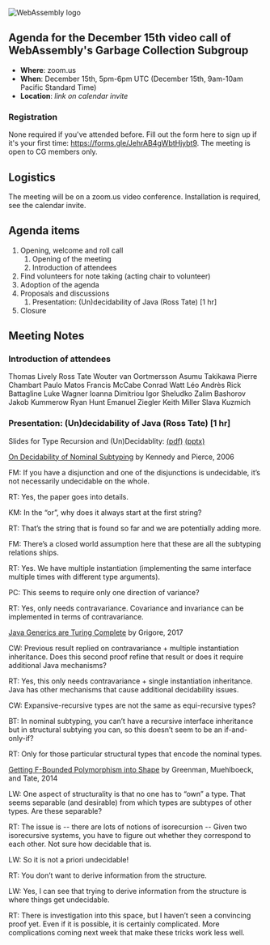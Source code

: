 ![WebAssembly logo](/images/WebAssembly.png)

## Agenda for the December 15th video call of WebAssembly's Garbage Collection Subgroup

- **Where**: zoom.us
- **When**: December 15th, 5pm-6pm UTC (December 15th, 9am-10am Pacific Standard Time)
- **Location**: *link on calendar invite*

### Registration

None required if you've attended before. Fill out the form here to sign up if
it's your first time: https://forms.gle/JehrAB4gWbtHjybt9. The meeting is open
to CG members only.

## Logistics

The meeting will be on a zoom.us video conference.
Installation is required, see the calendar invite.

## Agenda items

1. Opening, welcome and roll call
    1. Opening of the meeting
    1. Introduction of attendees
1. Find volunteers for note taking (acting chair to volunteer)
1. Adoption of the agenda
1. Proposals and discussions
    1. Presentation: (Un)decidability of Java (Ross Tate) [1 hr]
1. Closure

## Meeting Notes

### Introduction of attendees

Thomas Lively
Ross Tate
Wouter van Oortmersson
Asumu Takikawa
Pierre Chambart
Paulo Matos
Francis McCabe
Conrad Watt
Léo Andrès
Rick Battagline
Luke Wagner
Ioanna Dimitriou
Igor Sheludko
Zalim Bashorov
Jakob Kummerow
Ryan Hunt
Emanuel Ziegler
Keith Miller
Slava Kuzmich

### Presentation: (Un)decidability of Java (Ross Tate) [1 hr]

Slides for Type Recursion and (Un)Decidablity: [(pdf)](presentations/2020-12-15-tate-type-recursion-and-un-decidability.pdf) [(pptx)](presentations/2020-12-15-tate-type-recursion-and-un-decidability.pptx)

[On Decidability of Nominal Subtyping](https://repository.upenn.edu/cgi/viewcontent.cgi?article=1714&context=cis_papers) by Kennedy and Pierce, 2006

<RT presenting>

FM: If you have a disjunction and one of the disjunctions is undecidable, it’s not necessarily undecidable on the whole.

RT: Yes, the paper goes into details.

KM: In the “or”, why does it always start at the first string?

RT: That’s the string that is found so far and we are potentially adding more.

FM: There’s a closed world assumption here that these are all the subtyping relations ships.

RT: Yes. We have multiple instantiation (implementing the same interface multiple times with different type arguments).

PC: This seems to require only one direction of variance?

RT: Yes, only needs contravariance. Covariance and invariance can be implemented in terms of contravariance.

[Java Generics are Turing Complete](https://kar.kent.ac.uk/58183/7/javats.pdf) by Grigore, 2017

CW: Previous result replied on contravariance + multiple instantiation inheritance. Does this second proof refine that result or does it require additional Java mechanisms?

RT: Yes, this only needs contravariance + single instantiation inheritance. Java has other mechanisms that cause additional decidability issues.

CW: Expansive-recursive types are not the same as equi-recursive types?

BT: In nominal subtyping, you can’t have a recursive interface inheritance but in structural subtying you can, so this doesn’t seem to be an if-and-only-if?

RT: Only for those particular structural types that encode the nominal types.

[Getting F-Bounded Polymorphism into Shape](https://www.cs.cornell.edu/~ross/publications/shapes/shapes-pldi14.pdf) by Greenman, Muehlboeck, and Tate, 2014

LW: One aspect of structurality is that no one has to “own” a type. That seems separable (and desirable) from which types are subtypes of other types. Are these separable?

RT: The issue is -- there are lots of notions of isorecursion -- Given two isorecursive systems, you have to figure out whether they correspond to each other. Not sure how decidable that is.

LW: So it is not a priori undecidable!

RT: You don’t want to derive information from the structure.

LW: Yes, I can see that trying to derive information from the structure is where things get undecidable.

RT: There is investigation into this space, but I haven’t seen a convincing proof yet. Even if it is possible, it is certainly complicated. More complications coming next week that make these tricks work less well.


